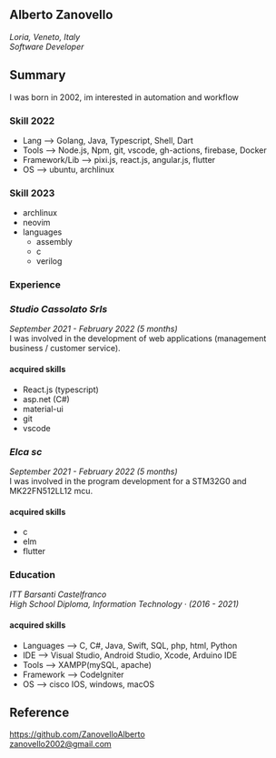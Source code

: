 ## **Alberto Zanovello**
*Loria, Veneto, Italy* <br>
*Software Developer*

## Summary
I was born in 2002, im interested in automation and workflow

### Skill 2022
- Lang --> Golang, Java, Typescript, Shell, Dart
- Tools --> Node.js, Npm, git, vscode, gh-actions, firebase, Docker
- Framework/Lib --> pixi.js, react.js, angular.js, flutter
- OS --> ubuntu, archlinux

### Skill 2023
- archlinux
- neovim
- languages
    - assembly
    - c
    - verilog

### Experience

### *Studio Cassolato Srls*
*September 2021 - February 2022 (5 months)* <br>
I was involved in the development of web applications (management
business / customer service). <br>
#### **acquired skills**
- React.js (typescript)
- asp.net (C#)
- material-ui
- git
- vscode

### *Elca sc*
*September 2021 - February 2022 (5 months)* <br>
I was involved in the program development for a STM32G0 and MK22FN512LL12 mcu. <br>
#### **acquired skills**
- c
- elm
- flutter 

### Education
*ITT Barsanti Castelfranco* <br>
*High School Diploma, Information Technology · (2016 - 2021)* <br>
#### **acquired skills**
- Languages --> C, C#, Java, Swift, SQL, php, html, Python
- IDE --> Visual Studio, Android Studio, Xcode, Arduino IDE
- Tools --> XAMPP(mySQL, apache)
- Framework --> CodeIgniter
- OS --> cisco IOS, windows, macOS


## Reference 
https://github.com/ZanovelloAlberto <br>
zanovello2002@gmail.com